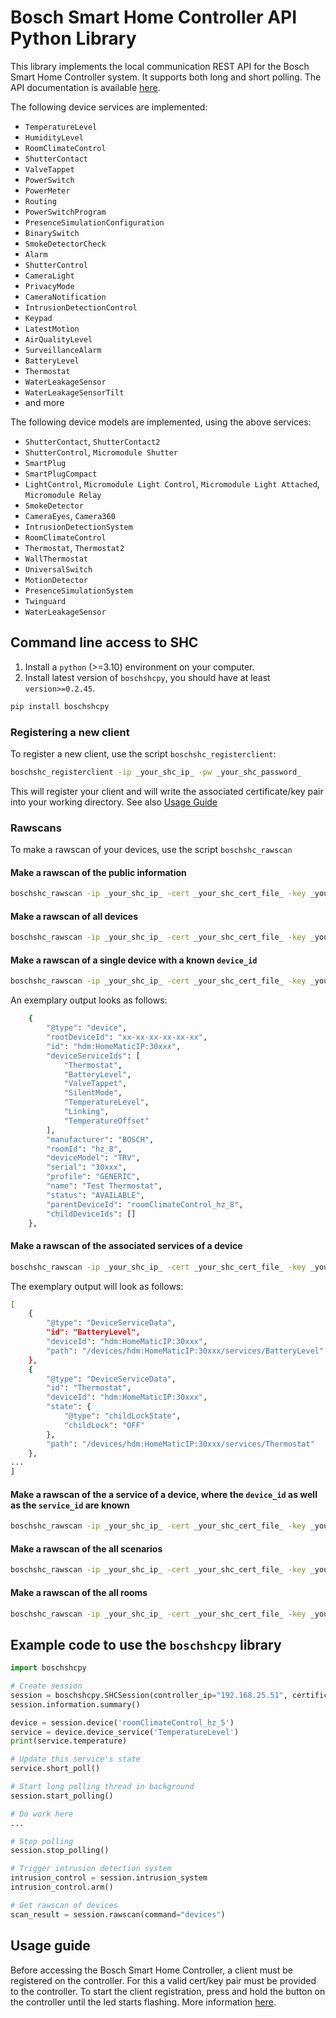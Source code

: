 # Bosch Smart Home Controller API Python Library

This library implements the local communication REST API for the Bosch Smart Home Controller system. It supports both long and short polling. The API documentation is available [here](https://github.com/BoschSmartHome/bosch-shc-api-docs).

The following device services are implemented:

* ```TemperatureLevel```
* ```HumidityLevel```
* ```RoomClimateControl```
* ```ShutterContact```
* ```ValveTappet```
* ```PowerSwitch```
* ```PowerMeter```
* ```Routing```
* ```PowerSwitchProgram```
* ```PresenceSimulationConfiguration```
* ```BinarySwitch```
* ```SmokeDetectorCheck```
* ```Alarm```
* ```ShutterControl```
* ```CameraLight```
* ```PrivacyMode```
* ```CameraNotification```
* ```IntrusionDetectionControl```
* ```Keypad```
* ```LatestMotion```
* ```AirQualityLevel```
* ```SurveillanceAlarm```
* ```BatteryLevel```
* ```Thermostat```
* ```WaterLeakageSensor```
* ```WaterLeakageSensorTilt```
* and more

The following device models are implemented, using the above services:

* ```ShutterContact```, ```ShutterContact2```
* ```ShutterControl```, ```Micromodule Shutter```
* ```SmartPlug```
* ```SmartPlugCompact```
* ```LightControl```, ```Micromodule Light Control```, ```Micromodule Light Attached```, ```Micromodule Relay```
* ```SmokeDetector```
* ```CameraEyes```, ```Camera360```
* ```IntrusionDetectionSystem```
* ```RoomClimateControl```
* ```Thermostat```, ```Thermostat2```
* ```WallThermostat```
* ```UniversalSwitch```
* ```MotionDetector```
* ```PresenceSimulationSystem```
* ```Twinguard```
* ```WaterLeakageSensor```

## Command line access to SHC
1. Install a `python` (>=3.10) environment on your computer.
2. Install latest version of `boschshcpy`, you should have at least `version>=0.2.45`.
```bash
pip install boschshcpy
```

### Registering a new client

To register a new client, use the script `boschshc_registerclient`:
```bash
boschshc_registerclient -ip _your_shc_ip_ -pw _your_shc_password_
```

This will register your client and will write the associated certificate/key pair into your working directory. See also [Usage Guide](#usage-guide)

### Rawscans

To make a rawscan of your devices, use the script `boschshc_rawscan`

#### Make a rawscan of the public information
```bash
boschshc_rawscan -ip _your_shc_ip_ -cert _your_shc_cert_file_ -key _your_shc_key_file_ public_information
```

#### Make a rawscan of all devices
```bash
boschshc_rawscan -ip _your_shc_ip_ -cert _your_shc_cert_file_ -key _your_shc_key_file_ devices
```

#### Make a rawscan of a single device with a known `device_id`
```bash
boschshc_rawscan -ip _your_shc_ip_ -cert _your_shc_cert_file_ -key _your_shc_key_file_ device _your_device_id_
```

An exemplary output looks as follows:
```bash
    {
        "@type": "device",
        "rootDeviceId": "xx-xx-xx-xx-xx-xx",
        "id": "hdm:HomeMaticIP:30xxx",
        "deviceServiceIds": [
            "Thermostat",
            "BatteryLevel",
            "ValveTappet",
            "SilentMode",
            "TemperatureLevel",
            "Linking",
            "TemperatureOffset"
        ],
        "manufacturer": "BOSCH",
        "roomId": "hz_8",
        "deviceModel": "TRV",
        "serial": "30xxx",
        "profile": "GENERIC",
        "name": "Test Thermostat",
        "status": "AVAILABLE",
        "parentDeviceId": "roomClimateControl_hz_8",
        "childDeviceIds": []
    },
```

#### Make a rawscan of the associated services of a device
```bash
boschshc_rawscan -ip _your_shc_ip_ -cert _your_shc_cert_file_ -key _your_shc_key_file_ device_services _your_device_id_
```

The exemplary output will look as follows:
```bash
[
    {
        "@type": "DeviceServiceData",
        "id": "BatteryLevel",
        "deviceId": "hdm:HomeMaticIP:30xxx",
        "path": "/devices/hdm:HomeMaticIP:30xxx/services/BatteryLevel"
    },
    {
        "@type": "DeviceServiceData",
        "id": "Thermostat",
        "deviceId": "hdm:HomeMaticIP:30xxx",
        "state": {
            "@type": "childLockState",
            "childLock": "OFF"
        },
        "path": "/devices/hdm:HomeMaticIP:30xxx/services/Thermostat"
    },
...
]
```

#### Make a rawscan of the a service of a device, where the `device_id` as well as the `service_id` are known
```bash
boschshc_rawscan -ip _your_shc_ip_ -cert _your_shc_cert_file_ -key _your_shc_key_file_ device_service _your_device_id_ _your_service_id
```

#### Make a rawscan of the all scenarios
```bash
boschshc_rawscan -ip _your_shc_ip_ -cert _your_shc_cert_file_ -key _your_shc_key_file_ scenarios
```

#### Make a rawscan of the all rooms
```bash
boschshc_rawscan -ip _your_shc_ip_ -cert _your_shc_cert_file_ -key _your_shc_key_file_ rooms
```

## Example code to use the `boschshcpy` library

```python
import boschshcpy

# Create session
session = boschshcpy.SHCSession(controller_ip="192.168.25.51", certificate='cert.pem', key='key.pem')
session.information.summary()

device = session.device('roomClimateControl_hz_5')
service = device.device_service('TemperatureLevel')
print(service.temperature)

# Update this service's state
service.short_poll()

# Start long polling thread in background
session.start_polling()

# Do work here
...

# Stop polling
session.stop_polling()

# Trigger intrusion detection system
intrusion_control = session.intrusion_system
intrusion_control.arm()

# Get rawscan of devices
scan_result = session.rawscan(command="devices")
```

## Usage guide

Before accessing the Bosch Smart Home Controller, a client must be registered on the controller. For this a valid cert/key pair must be provided to the controller. To start the client registration, press and hold the button on the controller until the led starts flashing. More information [here](https://github.com/BoschSmartHome/bosch-shc-api-docs/tree/master/postman#register-a-new-client-to-the-bosch-smart-home-controller).
